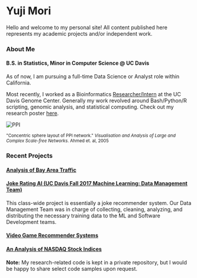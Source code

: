 # Yuji Mori 

Hello and welcome to my personal site! All content published here represents my academic projects and/or independent work.

### About Me 

#### B.S. in Statistics, Minor in Computer Science @ UC Davis

As of now, I am pursuing a full-time Data Science or Analyst role within California.

Most recently, I worked as a Bioinformatics [Researcher/Intern](http://michelmorelab.ucdavis.edu/member_page.php?id=170) at the UC Davis Genome Center. Generally my work revolved around Bash/Python/R scripting, genomic analysis, and statistical computing. Check out my research poster [here](https://ypmori.github.io/URC_Poster_Submission_Mori.pdf). 

![PPI](http://www.cs.usyd.edu.au/~shhong/PPI.jpg)

<sup>
"Concentric sphere layout of PPI network." 
<i>Visualisation and Analysis of Large and Complex Scale-free Networks.</i> 
Ahmed et. al, 2005 
</sup>

### Recent Projects

#### [Analysis of Bay Area Traffic](https://laic5.github.io/traffic/)

#### [Joke Rating AI (UC Davis Fall 2017 Machine Learning: Data Management Team) ](https://ypmori.github.io/ECS171_Project_Report-3.pdf)
This class-wide project is essentially a joke recommender system. Our Data Management Team was in charge of collecting, cleaning, analyzing, and distributing the necessary training data to the ML and Software Development teams.

#### [Video Game Recommender Systems](https://ypmori.github.io/STA141C_Report.pdf)

#### [An Analysis of NASDAQ Stock Indices](https://ypmori.github.io/NASDAQ+Stock+Analysis)


**Note:** My research-related code is kept in a private repository, but I would be happy to share select code samples upon request.
